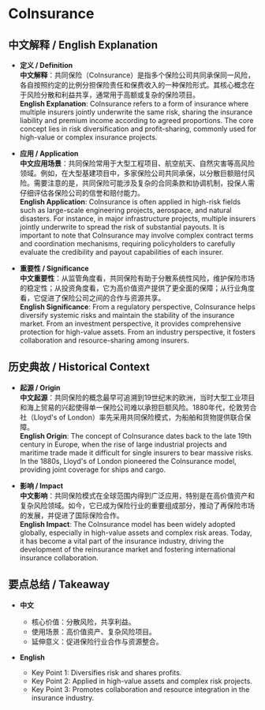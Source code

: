 # CoInsurance

## 中文解释 / English Explanation

* **定义 / Definition**  
  **中文解释**：共同保险（CoInsurance）是指多个保险公司共同承保同一风险，各自按照约定的比例分担保险责任和保费收入的一种保险形式。其核心概念在于风险分散和利益共享，通常用于高额或复杂的保险项目。  
  **English Explanation**: CoInsurance refers to a form of insurance where multiple insurers jointly underwrite the same risk, sharing the insurance liability and premium income according to agreed proportions. The core concept lies in risk diversification and profit-sharing, commonly used for high-value or complex insurance projects.

* **应用 / Application**  
  **中文应用场景**：共同保险常用于大型工程项目、航空航天、自然灾害等高风险领域。例如，在大型基建项目中，多家保险公司共同承保，以分散巨额赔付风险。需要注意的是，共同保险可能涉及复杂的合同条款和协调机制，投保人需仔细评估各保险公司的信誉和赔付能力。  
  **English Application**: CoInsurance is often applied in high-risk fields such as large-scale engineering projects, aerospace, and natural disasters. For instance, in major infrastructure projects, multiple insurers jointly underwrite to spread the risk of substantial payouts. It is important to note that CoInsurance may involve complex contract terms and coordination mechanisms, requiring policyholders to carefully evaluate the credibility and payout capabilities of each insurer.

* **重要性 / Significance**  
  **中文重要性**：从监管角度看，共同保险有助于分散系统性风险，维护保险市场的稳定性；从投资角度看，它为高价值资产提供了更全面的保障；从行业角度看，它促进了保险公司之间的合作与资源共享。  
  **English Significance**: From a regulatory perspective, CoInsurance helps diversify systemic risks and maintain the stability of the insurance market. From an investment perspective, it provides comprehensive protection for high-value assets. From an industry perspective, it fosters collaboration and resource-sharing among insurers.

## 历史典故 / Historical Context

* **起源 / Origin**  
  **中文起源**：共同保险的概念最早可追溯到19世纪末的欧洲，当时大型工业项目和海上贸易的兴起使得单一保险公司难以承担巨额风险。1880年代，伦敦劳合社（Lloyd's of London）率先采用共同保险模式，为船舶和货物提供联合保障。  
  **English Origin**: The concept of CoInsurance dates back to the late 19th century in Europe, when the rise of large industrial projects and maritime trade made it difficult for single insurers to bear massive risks. In the 1880s, Lloyd's of London pioneered the CoInsurance model, providing joint coverage for ships and cargo.

* **影响 / Impact**  
  **中文影响**：共同保险模式在全球范围内得到广泛应用，特别是在高价值资产和复杂风险领域。如今，它已成为保险行业的重要组成部分，推动了再保险市场的发展，并促进了国际保险合作。  
  **English Impact**: The CoInsurance model has been widely adopted globally, especially in high-value assets and complex risk areas. Today, it has become a vital part of the insurance industry, driving the development of the reinsurance market and fostering international insurance collaboration.

## 要点总结 / Takeaway

* **中文**  
  - 核心价值：分散风险，共享利益。  
  - 使用场景：高价值资产、复杂风险项目。  
  - 延伸意义：促进保险行业合作与资源整合。  

* **English**  
  - Key Point 1: Diversifies risk and shares profits.  
  - Key Point 2: Applied in high-value assets and complex risk projects.  
  - Key Point 3: Promotes collaboration and resource integration in the insurance industry.